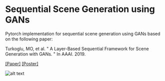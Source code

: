# Sequential Scene Generation using GANs

Pytorch implementation for sequential scene generation using GANs based on the following paper:

Turkoglu, MO, et al. " A Layer-Based Sequential Framework for Scene Generation with GANs. " 
In AAAI. 2019.

[[Paper]](https://arxiv.org/abs/1902.00671) [[Poster]](https://drive.google.com/open?id=1MJhVce9a5jWI6GnW45k4gNFGe-Jie0-z) 



![alt text](https://raw.githubusercontent.com/0zgur0/Seq_Scene_Gen/master/imgs/intro.png)
